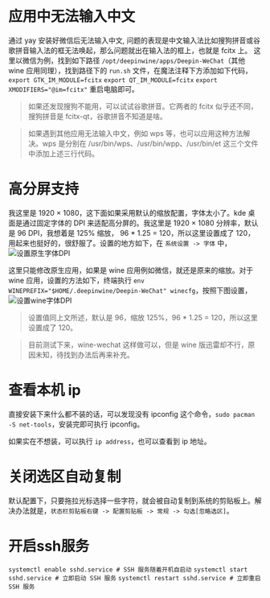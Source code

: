 # 应用中无法输入中文

通过 yay 安装好微信后无法输入中文, 问题的表现是中文输入法比如搜狗拼音或谷歌拼音输入法的框无法唤起，那么问题就出在输入法的框上，也就是 fcitx 上。
这里以微信为例，找到如下路径 `/opt/deepinwine/apps/Deepin-WeChat`（其他 wine 应用同理），找到路径下的 `run.sh` 文件，在魔法注释下方添加如下代码，
`export GTK_IM_MODULE=fcitx`
`export QT_IM_MODULE=fcitx`
`export XMODIFIERS="@im=fcitx"`
重启电脑即可。

> 如果还发现搜狗不能用，可以试试谷歌拼音。它两者的 fcitx 似乎还不同，搜狗拼音是 fcitx-qt，谷歌拼音不知道是啥。

> 如果遇到其他应用无法输入中文，例如 wps 等，也可以应用这种方法解决。wps 是分别在 /usr/bin/wps、/usr/bin/wpp、/usr/bin/et 这三个文件中添加上述三行代码。


# 高分屏支持

我这里是 1920 × 1080，这下面如果采用默认的缩放配置，字体太小了。kde 桌面是通过固定字体的 DPI 来适配高分屏的。我这里是 1920 × 1080 分辨率，默认是 96 DPI，我想着是 125% 缩放， 96 * 1.25 = 120，所以这里设置成了 120，用起来也挺好的，很舒服了。设置的地方如下，在 `系统设置 -> 字体` 中，
![设置原生字体DPI](https://upload-images.jianshu.io/upload_images/1936544-7ca40bf95ab4508a.png?imageMogr2/auto-orient/strip%7CimageView2/2/w/1240)

这里只能修改原生应用，如果是 wine 应用例如微信，就还是原来的缩放。对于 wine 应用，设置的方法如下，终端执行 `env WINEPREFIX="$HOME/.deepinwine/Deepin-WeChat" winecfg`，按照下图设置，
![设置wine字体DPI](https://upload-images.jianshu.io/upload_images/1936544-6dee729e963d6988.png?imageMogr2/auto-orient/strip%7CimageView2/2/w/1240)

> 设置值同上文所述，默认是 96，缩放 125%，96 * 1.25 = 120，所以这里设置成了 120。

> 目前测试下来，wine-wechat 这样做可以，但是 wine 版迅雷却不行，原因未知，待找到办法后再来补充。

# 查看本机 ip

直接安装下来什么都不装的话，可以发现没有 ipconfig 这个命令，`sudo pacman -S net-tools`，安装完即可执行 ipconfig。

如果实在不想装，可以执行 `ip address`，也可以查看到 ip 地址。

# 关闭选区自动复制

默认配置下，只要拖拉光标选择一些字符，就会被自动复制到系统的剪贴板上。解决办法就是，`状态栏剪贴板右键 -> 配置剪贴板 -> 常规 -> 勾选[忽略选区]`。

# 开启ssh服务

`systemctl enable sshd.service # SSH 服务随着开机自启动`
`systemctl start sshd.service # 立即启动 SSH 服务`
`systemctl restart sshd.service # 立即重启 SSH 服务`

